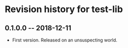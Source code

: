 # Revision history for test-lib

## 0.1.0.0 -- 2018-12-11

* First version. Released on an unsuspecting world.
